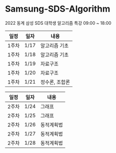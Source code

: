 # Samsung-SDS-Algorithm
2022 동계 삼성 SDS 대학생 알고리즘 특강
09:00 ~ 18:00

|일정|일자|내용|
|------|-----|-------|
|1주차|1/17|알고리즘 기초|
|1주차|1/18|알고리즘 기초|
|1주차|1/19|자료구조|
|1주차|1/20|자료구조|
|1주차|1/21|정수론, 조합론|

|일정|일자|내용|
|------|-----|-------|
|2주차|1/24|그래프|
|2주차|1/25|그래프|
|2주차|1/26|동적계획법|
|2주차|1/27|동적계획법|
|2주차|1/28|동적계획법|
